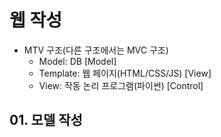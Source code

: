 # 웹 작성
- MTV 구조(다른 구조에서는 MVC 구조)
    - Model: DB                        [Model]
    - Template: 웹 페이지(HTML/CSS/JS)  [View]
    - View: 작동 논리 프로그램(파이썬)   [Control]
    
## 01. 모델 작성
